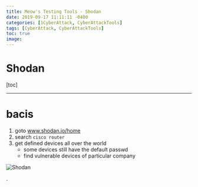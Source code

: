 ```yaml
---
title: Meow's Testing Tools - Shodan
date: 2019-09-17 11:11:11 -0400
categories: [1CyberAttack, CyberAttackTools]
tags: [CyberAttack, CyberAttackTools]
toc: true
image:
---
```


# Shodan

[toc]

---

# bacis


1. goto www.shodan.io/home
2. search `cisco router`
3. get defined devices all over the world
   - some devices still have the default passwd
   - find vulnerable devices of particular company

![Shodan](https://i.imgur.com/otCL021.png)


.
